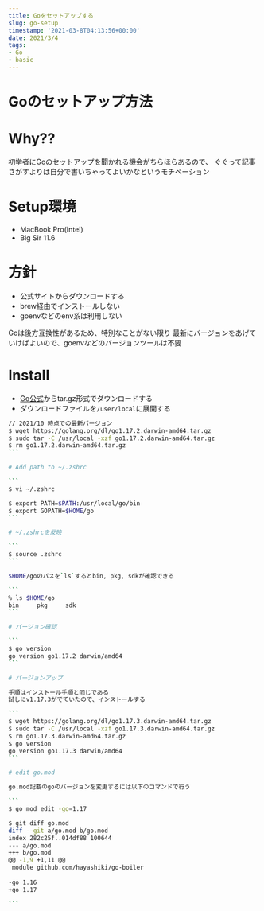```yaml
---
title: Goをセットアップする
slug: go-setup
timestamp: '2021-03-8T04:13:56+00:00'
date: 2021/3/4
tags:
- Go
- basic
---
```


# Goのセットアップ方法

# Why??

初学者にGoのセットアップを聞かれる機会がちらほらあるので、
ぐぐって記事さがすよりは自分で書いちゃってよいかなというモチベーション

# Setup環境

- MacBook Pro(Intel)
- Big Sir 11.6

# 方針

- 公式サイトからダウンロードする
- brew経由でインストールしない
- goenvなどのenv系は利用しない

Goは後方互換性があるため、特別なことがない限り
最新にバージョンをあげていけばよいので、goenvなどのバージョンツールは不要

# Install

- [Go公式](https://golang.org/dl/)からtar.gz形式でダウンロードする
- ダウンロードファイルを`/user/local`に展開する


``````sh
// 2021/10 時点での最新バージョン
$ wget https://golang.org/dl/go1.17.2.darwin-amd64.tar.gz
$ sudo tar -C /usr/local -xzf go1.17.2.darwin-amd64.tar.gz
$ rm go1.17.2.darwin-amd64.tar.gz
```

# Add path to ~/.zshrc

```
$ vi ~/.zshrc

$ export PATH=$PATH:/usr/local/go/bin
$ export GOPATH=$HOME/go
```

# ~/.zshrcを反映

```
$ source .zshrc
```

$HOME/goのパスを`ls`するとbin, pkg, sdkが確認できる

```
% ls $HOME/go
bin     pkg     sdk
```

# バージョン確認

```
$ go version
go version go1.17.2 darwin/amd64
```

# バージョンアップ

手順はインストール手順と同じである
試しにv1.17.3がでていたので、インストールする

```
$ wget https://golang.org/dl/go1.17.3.darwin-amd64.tar.gz
$ sudo tar -C /usr/local -xzf go1.17.3.darwin-amd64.tar.gz
$ rm go1.17.3.darwin-amd64.tar.gz
$ go version                                              
go version go1.17.3 darwin/amd64
```

# edit go.mod

go.mod記載のgoのバージョンを変更するには以下のコマンドで行う

```
$ go mod edit -go=1.17

$ git diff go.mod
diff --git a/go.mod b/go.mod
index 282c25f..014df88 100644
--- a/go.mod
+++ b/go.mod
@@ -1,9 +1,11 @@
 module github.com/hayashiki/go-boiler
 
-go 1.16
+go 1.17

```

